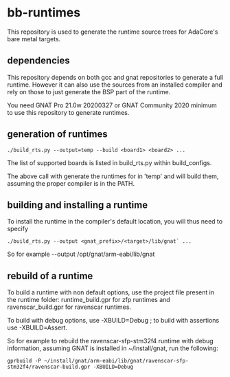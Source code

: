 # bb-runtimes

This repository is used to generate the runtime source trees for AdaCore's
bare metal targets.

## dependencies

This repository depends on both gcc and gnat repositories to generate a full
runtime. However it can also use the sources from an installed compiler and
rely on those to just generate the BSP part of the runtime.

You need GNAT Pro 21.0w 20200327 or GNAT Community 2020 minimum to use
this repository to generate runtimes.

## generation of runtimes

```
./build_rts.py --output=temp --build <board1> <board2> ...
```

The list of supported boards is listed in build_rts.py within build_configs.

The above call with generate the runtimes for <board1> <board2> in 'temp'
and will build them, assuming the proper compiler is in the PATH.

## building and installing a runtime

To install the runtime in the compiler's default location, you will thus
need to specify

```
./build_rts.py --output <gnat_prefix>/<target>/lib/gnat` ...
```

So for example --output /opt/gnat/arm-eabi/lib/gnat

## rebuild of a runtime

To build a runtime with non default options, use the project file present in
the runtime folder: runtime_build.gpr for zfp runtimes and ravenscar_build.gpr
for ravenscar runtimes.

To build with debug options, use -XBUILD=Debug ; to build with assertions use
-XBUILD=Assert.

So for example to rebuild the ravenscar-sfp-stm32f4 runtime with debug
information, assuming GNAT is installed in ~/install/gnat, run the following:

```
gprbuild -P ~/install/gnat/arm-eabi/lib/gnat/ravenscar-sfp-stm32f4/ravenscar-build.gpr -XBUILD=Debug
```